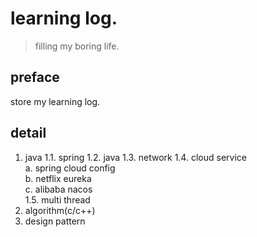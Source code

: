 # learning log.

> filling my boring life.

## preface
store my learning log.

## detail
1. java
  1.1. spring
  1.2. java
  1.3. network
  1.4. cloud service  
    a. spring cloud config  
    b. netflix eureka  
    c. alibaba nacos  
  1.5. multi thread
2. algorithm(c/c++)
3. design pattern

